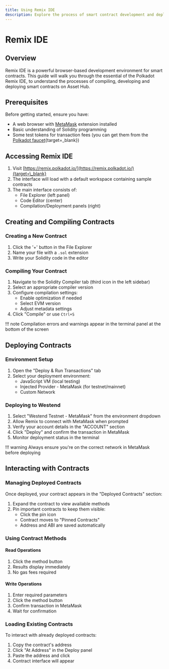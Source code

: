 ```yaml
---
title: Using Remix IDE
description: Explore the process of smart contract development and deployment on Asset Hub using Remix IDE, a visual IDE for blockchain developers.
---
```


# Remix IDE

## Overview

Remix IDE is a powerful browser-based development environment for smart contracts. This guide will walk you through the essential of the Polkadot Remix IDE, to understand the processes of compiling, developing and deploying smart contracts on Asset Hub.

## Prerequisites

Before getting started, ensure you have:

- A web browser with [MetaMask](https://metamask.io/) extension installed
- Basic understanding of Solidity programming
- Some test tokens for transaction fees (you can get them from the [Polkadot faucet](https://faucet.polkadot.io/){target=\_blank})

## Accessing Remix IDE

1. Visit [https://remix.polkadot.io/](https://remix.polkadot.io/){target=\_blank}
2. The interface will load with a default workspace containing sample contracts
3. The main interface consists of:
    * File Explorer (left panel)
    * Code Editor (center)
    * Compilation/Deployment panels (right)

## Creating and Compiling Contracts

### Creating a New Contract

1. Click the '+' button in the File Explorer
2. Name your file with a `.sol` extension
3. Write your Solidity code in the editor

### Compiling Your Contract

1. Navigate to the Solidity Compiler tab (third icon in the left sidebar)
2. Select an appropriate compiler version
3. Configure compilation settings:
    * Enable optimization if needed
    * Select EVM version
    * Adjust metadata settings
4. Click "Compile" or use `Ctrl+S`

!!! note
    Compilation errors and warnings appear in the terminal panel at the bottom of the screen

## Deploying Contracts

### Environment Setup

1. Open the "Deploy & Run Transactions" tab
2. Select your deployment environment:
    * JavaScript VM (local testing)
    * Injected Provider - MetaMask (for testnet/mainnet)
    * Custom Network

### Deploying to Westend

1. Select "Westend Testnet - MetaMask" from the environment dropdown
2. Allow Remix to connect with MetaMask when prompted
3. Verify your account details in the "ACCOUNT" section
4. Click "Deploy" and confirm the transaction in MetaMask
5. Monitor deployment status in the terminal

!!! warning
    Always ensure you're on the correct network in MetaMask before deploying

## Interacting with Contracts

### Managing Deployed Contracts

Once deployed, your contract appears in the "Deployed Contracts" section:

1. Expand the contract to view available methods
2. Pin important contracts to keep them visible:
    * Click the pin icon
    * Contract moves to "Pinned Contracts"
    * Address and ABI are saved automatically

### Using Contract Methods

#### Read Operations

1. Click the method button
2. Results display immediately
3. No gas fees required

#### Write Operations

1. Enter required parameters
2. Click the method button
3. Confirm transaction in MetaMask
4. Wait for confirmation

### Loading Existing Contracts

To interact with already deployed contracts:

1. Copy the contract's address
2. Click "At Address" in the Deploy panel
3. Paste the address and click
4. Contract interface will appear

